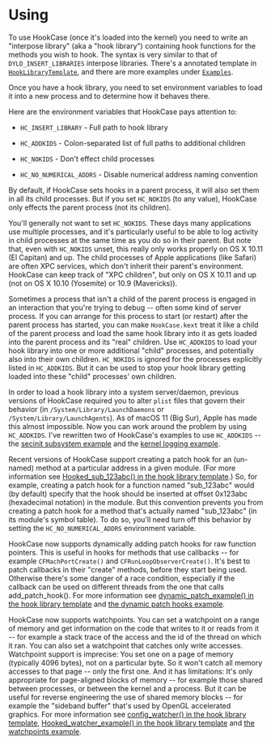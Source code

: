# Using

To use HookCase (once it's loaded into the kernel) you need to write
an "interpose library" (aka a "hook library") containing hook
functions for the methods you wish to hook.  The syntax is very
similar to that of `DYLD_INSERT_LIBRARIES` interpose libraries.
There's a annotated template in
[`HookLibraryTemplate`](HookLibraryTemplate/), and there are more
examples under [`Examples`](Examples/).

Once you have a hook library, you need to set environment variables to
load it into a new process and to determine how it behaves there.

Here are the environment variables that HookCase pays attention to:

* `HC_INSERT_LIBRARY` - Full path to hook library

* `HC_ADDKIDS` - Colon-separated list of full paths to additional children

* `HC_NOKIDS` - Don't effect child processes

* `HC_NO_NUMERICAL_ADDRS` - Disable numerical address naming convention

By default, if HookCase sets hooks in a parent process, it will also
set them in all its child processes.  But if you set `HC_NOKIDS` (to
any value), HookCase only effects the parent process (not its
children).

You'll generally not want to set `HC_NOKIDS`.  These days many
applications use multiple processes, and it's particularly useful to
be able to log activity in child processes at the same time as you do
so in their parent.  But note that, even with `HC_NOKIDS` unset, this
really only works properly on OS X 10.11 (El Capitan) and up.  The
child processes of Apple applications (like Safari) are often XPC
services, which don't inherit their parent's environment.  HookCase
can keep track of "XPC children", but only on OS X 10.11 and up (not
on OS X 10.10 (Yosemite) or 10.9 (Mavericks)).

Sometimes a process that isn't a child of the parent process is
engaged in an interaction that you're trying to debug -- often some
kind of server process. If you can arrange for this process to start
(or restart) after the parent process has started, you can make
`HookCase.kext` treat it like a child of the parent process and load
the same hook library into it as gets loaded into the parent process
and its "real" children. Use `HC_ADDKIDS` to load your hook library
into one or more additional "child" processes, and potentially also
into their own children. `HC_NOKIDS` is ignored for the processes
explicitly listed in `HC_ADDKIDS`. But it can be used to stop your
hook library getting loaded into these "child" processes' own
children.

In order to load a hook library into a system server/daemon, previous
versions of HookCase required you to alter `plist` files that govern
their behavior (in `/System/Library/LaunchDaemons` or
`/System/Library/LaunchAgents`). As of macOS 11 (Big Sur), Apple has
made this almost impossible. Now you can work around the problem by
using `HC_ADDKIDS`. I've rewritten two of HookCase's examples to use
`HC_ADDKIDS` -- the [secinit subsystem example](examples-secinit.md)
and the [kernel logging example](examples-kernel-logging.md).

Recent versions of HookCase support creating a patch hook for an
(un-named) method at a particular address in a given module.  (For
more information see
[Hooked_sub_123abc() in the hook library template](HookLibraryTemplate/hook.mm#L1296).)
So, for example, creating a patch hook for a function named
"sub_123abc" would (by default) specify that the hook should be
inserted at offset 0x123abc (hexadecimal notation) in the module.  But
this convention prevents you from creating a patch hook for a method
that's actually named "sub_123abc" (in its module's symbol table).  To
do so, you'll need turn off this behavior by setting the
`HC_NO_NUMERICAL_ADDRS` environment variable.

HookCase now supports dynamically adding patch hooks for raw function
pointers. This is useful in hooks for methods that use callbacks --
for example `CFMachPortCreate()` and `CFRunLoopObserverCreate()`. It's
best to patch callbacks in their "create" methods, before they start
being used. Otherwise there's some danger of a race condition,
especially if the callback can be used on different threads from the
one that calls add_patch_hook(). For more information see
[dynamic_patch_example() in the hook library template](HookLibraryTemplate/hook.mm#L1257)
and [the dynamic patch hooks example](examples-dynamic-hooking.md).

HookCase now supports watchpoints. You can set a watchpoint on a range
of memory and get information on the code that writes to it or reads
from it -- for example a stack trace of the access and the id of the
thread on which it ran. You can also set a watchpoint that catches
only write accesses. Watchpoint support is imprecise: You set one on a
page of memory (typically 4096 bytes), not on a particular byte. So it
won't catch all memory accesses to that page -- only the first
one. And it has limitations: It's only appropriate for page-aligned
blocks of memory -- for example those shared between processes, or
between the kernel and a process. But it can be useful for reverse
engineering the use of shared memory blocks -- for example the
"sideband buffer" that's used by OpenGL accelerated graphics. For more
information see
[config_watcher() in the hook library template](HookLibraryTemplate/hook.mm#L1130),
[Hooked_watcher_example() in the hook library template](HookLibraryTemplate/hook.mm#L1313)
and [the watchpoints example](examples-watchpoints.md).
